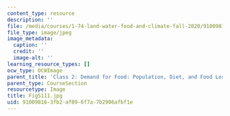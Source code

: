 ```yaml
---
content_type: resource
description: ''
file: /media/courses/1-74-land-water-food-and-climate-fall-2020/910098163fb2af096f7a7b2906afbf1e_FigS111.jpg
file_type: image/jpeg
image_metadata:
  caption: ''
  credit: ''
  image-alt: ''
learning_resource_types: []
ocw_type: OCWImage
parent_title: 'Class 2: Demand for Food: Population, Diet, and Food Loss'
parent_type: CourseSection
resourcetype: Image
title: FigS111.jpg
uid: 91009816-3fb2-af09-6f7a-7b2906afbf1e
---
```


